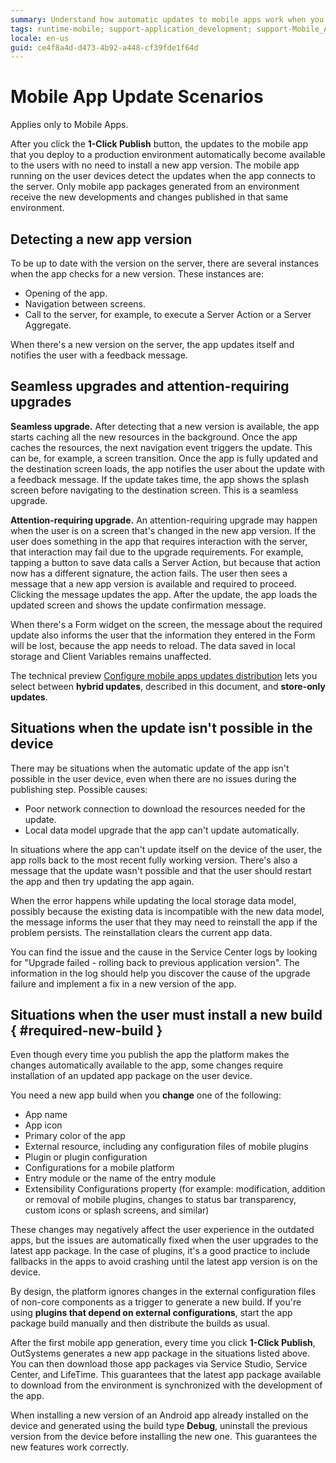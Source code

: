 ```yaml
---
summary: Understand how automatic updates to mobile apps work when you click on "1-Click Publish".
tags: runtime-mobile; support-application_development; support-Mobile_Apps
locale: en-us
guid: ce4f8a4d-d473-4b92-a448-cf39fde1f64d
---
```


# Mobile App Update Scenarios

<div class="info" markdown="1">

Applies only to Mobile Apps.

</div>

After you click the **1-Click Publish** button, the updates to the mobile app that you deploy to a production environment automatically become available to the users with no need to install a new app version. The mobile app running on the user devices detect the updates when the app connects to the server. Only mobile app packages generated from an environment receive the new developments and changes published in that same environment.

## Detecting a new app version

To be up to date with the version on the server, there are several instances when the app checks for a new version. These instances are:

* Opening of the app.
* Navigation between screens.
* Call to the server, for example, to execute a Server Action or a Server Aggregate.

When there's a new version on the server, the app updates itself and notifies the user with a feedback message.

## Seamless upgrades and attention-requiring upgrades

**Seamless upgrade.** After detecting that a new version is available, the app starts caching all the new resources in the background. Once the app caches the resources, the next navigation event triggers the update. This can be, for example, a screen transition. Once the app is fully updated and the destination screen loads, the app notifies the user about the update with a feedback message. If the update takes time, the app shows the splash screen before navigating to the destination screen. This is a seamless upgrade.

**Attention-requiring upgrade.** An attention-requiring upgrade may happen when the user is on a screen that's changed in the new app version. If the user does something in the app that requires interaction with the server, that interaction may fail due to the upgrade requirements. For example, tapping a button to save data calls a Server Action, but because that action now has a different signature, the action fails. The user then sees a message that a new app version is available and required to proceed. Clicking the message updates the app. After the update, the app loads the updated screen and shows the update confirmation message.

When there's a Form widget on the screen, the message about the required update also informs the user that the information they entered in the Form will be lost, because the app needs to reload. The data saved in local storage and Client Variables remains unaffected.

<div class="info" markdown="1">

The technical preview [Configure mobile apps updates distribution](manage-distribution-options/intro.md) lets you select between **hybrid updates**, described in this document, and **store-only updates**. 

</div>

## Situations when the update isn't possible in the device

There may be situations when the automatic update of the app isn't possible in the user device, even when there are no issues during the publishing step. Possible causes:

* Poor network connection to download the resources needed for the update.
* Local data model upgrade that the app can't update automatically.
  
In situations where the app can't update itself on the device of the user, the app rolls back to the most recent fully working version. There's also a message that the update wasn't possible and that the user should restart the app and then try updating the app again.

When the error happens while updating the local storage data model, possibly because the existing data is incompatible with the new data model, the message informs the user that they may need to reinstall the app if the problem persists. The reinstallation clears the current app data.

You can find the issue and the cause in the Service Center logs by looking for "Upgrade failed - rolling back to previous application version". The information in the log should help you discover the cause of the upgrade failure and implement a fix in a new version of the app.

## Situations when the user must install a new build { #required-new-build }

Even though every time you publish the app the platform makes the changes automatically available to the app, some changes require installation of an updated app package on the user device.

You need a new app build when you **change** one of the following:

* App name
* App icon
* Primary color of the app
* External resource, including any configuration files of mobile plugins
* Plugin or plugin configuration
* Configurations for a mobile platform
* Entry module or the name of the entry module
* Extensibility Configurations property (for example: modification, addition or removal of mobile plugins, changes to status bar transparency, custom icons or splash screens, and similar) 

These changes may negatively affect the user experience in the outdated apps, but the issues are automatically fixed when the user upgrades to the latest app package. In the case of plugins, it's a good practice to include fallbacks in the apps to avoid crashing until the latest app version is on the device. 

<div class="warning" markdown="1">

By design, the platform ignores changes in the external configuration files of non-core components as a trigger to generate a new build. If you're using **plugins that depend on external configurations**, start the app package build manually and then distribute the builds as usual.

</div>

After the first mobile app generation, every time you click **1-Click Publish**, OutSystems generates a new app package in the situations listed above. You can then download those app packages via Service Studio, Service Center, and LifeTime. This guarantees that the latest app package available to download from the environment is synchronized with the development of the app.

When installing a new version of an Android app already installed on the device and generated using the build type **Debug**, uninstall the previous version from the device before installing the new one. This guarantees the new features work correctly.
